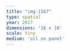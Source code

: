 ```yaml
---
title: "img-1167"
type: spatial
year: 2017
dimensions: '16 x 10'
scale: tiny
medium: 'oil on panel'
---
```

